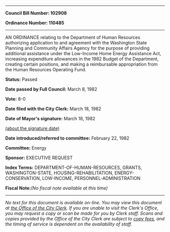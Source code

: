 

********

**Council Bill Number: 102908**
   
**Ordinance Number: 110485**
********

 AN ORDINANCE relating to the Department of Human Resources authorizing application to and agreement with the Washington State Planning and Community Affairs Agency for the purpose of providing additional assistance under the Low-Income Home Energy Assistance Act, increasing expenditure allowances in the 1982 Budget of the Department, creating certain positions, and making a reimbursable appropriation from the Human Resources Operating Fund.

**Status:** Passed
   
**Date passed by Full Council:** March 8, 1982
   
**Vote:** 8-0
   
**Date filed with the City Clerk:** March 18, 1982
   
**Date of Mayor's signature:** March 18, 1982
   
[(about the signature date)](/~public/approvaldate.htm)
   
   
   
**Date introduced/referred to committee:** February 22, 1982
   
**Committee:** Energy
   
**Sponsor:** EXECUTIVE REQUEST
   
   
**Index Terms:** DEPARTMENT-OF-HUMAN-RESOURCES, GRANTS, WASHINGTON-STATE, HOUSING-REHABILITATION, ENERGY-CONSERVATION, LOW-INCOME, PERSONNEL-ADMINISTRATION

**Fiscal Note:**_(No fiscal note available at this time)_
********

_No text for this document is available on-line. You may view this document at [the Office of the City Clerk](http://www.seattle.gov/leg/clerk/contactUs.htm). If you are unable to visit the Clerk's Office, you may request a copy or scan be made for you by Clerk staff. Scans and copies provided by the Office of the City Clerk are subject to [copy fees](http://clerk.seattle.gov/~public/clerkfees.htm), and the timing of service is dependent on the availability of staff._

